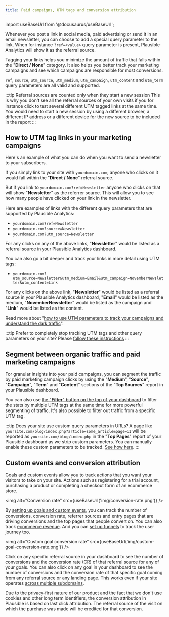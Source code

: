 ```yaml
---
title: Paid campaigns, UTM tags and conversion attribution
---
```


import useBaseUrl from '@docusaurus/useBaseUrl';

Whenever you post a link in social media, paid advertising or send it in an email newsletter, you can choose to add a special query parameter to the link. When for instance `?ref=<value>` query parameter is present, Plausible Analytics will show it as the referral source.

Tagging your links helps you minimize the amount of traffic that falls within the "**Direct / None**" category. It also helps you better track your marketing campaigns and see which campaigns are responsible for most conversions. 

`ref`, `source`, `utm_source`, `utm_medium`, `utm_campaign`, `utm_content` and `utm_term` query parameters are all valid and supported.

:::tip Referral sources are counted only when they start a new session
This is why you don't see all the referral sources of your own visits if you for instance click to test several different UTM tagged links at the same time. You would need to start a new session by using a different browser, a different IP address or a different device for the new source to be included in the report
:::

## How to UTM tag links in your marketing campaigns

Here's an example of what you can do when you want to send a newsletter to your subscribers. 

If you simply link to your site with `yourdomain.com`, anyone who clicks on it would fall within the "**Direct / None**" referral source. 

But if you link to `yourdomain.com?ref=Newsletter` anyone who clicks on that will show "**Newsletter**" as the referrer source. This will allow you to see how many people have clicked on your link in the newsletter.

Here are examples of links with the different query parameters that are supported by Plausible Analytics:

* `yourdomain.com?ref=Newsletter`
* `yourdomain.com?source=Newsletter`
* `yourdomain.com?utm_source=Newsletter`

For any clicks on any of the above links, "**Newsletter**" would be listed as a referral source in your Plausible Analytics dashboard. 

You can also go a bit deeper and track your links in more detail using UTM tags:

* `yourdomain.com?utm_source=Newsletter&utm_medium=Email&utm_campaign=NovemberNewsletter&utm_content=Link`

For any clicks on the above link, "**Newsletter**" would be listed as a referral source in your Plausible Analytics dashboard, "**Email**" would be listed as the medium, "**NovemberNewsletter**" would be listed as the campaign and "**Link**" would be listed as the content. 

Read more about "[how to use UTM parameters to track your campaigns and understand the dark traffic](https://plausible.io/blog/utm-tracking-tags)".

:::tip Prefer to completely stop tracking UTM tags and other query parameters on your site? 
Please [follow these instructions](stop-tracking-utm-tags.md)
:::

## Segment between organic traffic and paid marketing campaigns

For granular insights into your paid campaigns, you can segment the traffic by paid marketing campaign clicks by using the "**Medium**", "**Source**", "**Campaign**", "**Term**" and "**Content**" sections of the "**Top Sources**" report in your Plausible dashboard.

You can also use [the "**Filter**" button on the top of your dashboard](filters-segments.md) to filter the stats by multiple UTM tags at the same time for more powerful segmenting of traffic. It's also possible to filter out traffic from a specific UTM tag.

:::tip Does your site use custom query parameters in URLs?
A page like `yoursite.com/blog/index.php?article=some_article&page=11` will be reported as `yoursite.com/blog/index.php` in the "**Top Pages**" report of your Plausible dashboard as we strip custom parameters. You can manually enable these custom parameters to be tracked. [See how here](custom-query-params.md).
:::

## Custom events and conversion attribution 

Goals and custom events allow you to track actions that you want your visitors to take on your site. Actions such as registering for a trial account, purchasing a product or completing a checkout form of an ecommerce store.

<img alt="Conversion rate" src={useBaseUrl('img/conversion-rate.png')} />

By [setting up goals and custom events](goal-conversions.md), you can track the number of conversions, conversion rate, referrer sources and entry pages that are driving conversions and the top pages that people convert on. You can also track [ecommerce revenue](ecommerce-revenue-tracking.md). And you can [set up funnels](funnel-analysis.md) to track the user journey too.

<img alt="Custom goal conversion rate" src={useBaseUrl('img/custom-goal-conversion-rate.png')} />

Click on any specific referral source in your dashboard to see the number of conversions and the conversion rate (CR) of that referral source for any of your goals. You can also click on any goal in your dashboard to see the number of conversions and the conversion rate of that specific goal coming from any referral source or any landing page. This works even if your site operates [across multiple subdomains](subdomain-hostname-filter.md).

Due to the privacy-first nature of our product and the fact that we don't use cookies and other long term identifiers, the conversion attribution in Plausible is based on last click attribution. The referral source of the visit on which the purchase was made will be credited for that conversion. 

